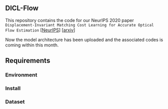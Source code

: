 ## DICL-Flow
This repository contains the code for our NeurIPS 2020 paper `Displacement-Invariant Matching Cost Learning for Accurate Optical Flow Estimation` [[NeurIPS]()] [[arxiv]()] 


Now the model architecture has been uploaded and the associated codes is coming within this month.

## Requirements

### Environment

### Install

### Dataset



